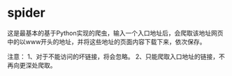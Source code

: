 # spider
这是最基本的基于Python实现的爬虫，输入一个入口地址后，会爬取该地址网页中的以www开头的地址，并将这些地址的页面内容下载下来，依次保存。

注意：
1、对于不能访问的坏链接，将会忽略。
2、只能爬取入口地址的链接，不再向更深处爬取。
